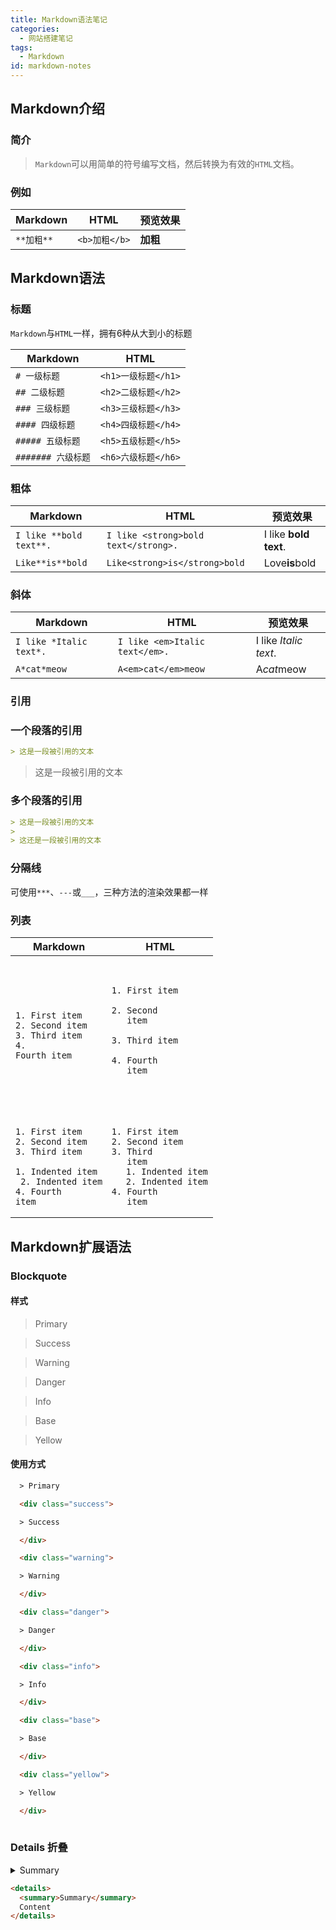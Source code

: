 ```yaml
---
title: Markdown语法笔记
categories:
  - 网站搭建笔记
tags:
  - Markdown
id: markdown-notes
---
```


## Markdown介绍

### 简介

> `Markdown`可以用简单的符号编写文档，然后转换为有效的`HTML`文档。


### 例如

| **Markdown** | **HTML** | **预览效果** |
| ---- | ---- | ---- |
| `**加粗**` | `<b>加粗</b>` | **加粗** |

<!--more-->

## Markdown语法

### 标题

`Markdown`与`HTML`一样，拥有6种从大到小的标题

| **Markdown**       | **HTML**            |
| ------------------ | ------------------- |
| `# 一级标题`       | `<h1>一级标题</h1>` |
| `## 二级标题`      | `<h2>二级标题</h2>` |
| `### 三级标题`     | `<h3>三级标题</h3>` |
| `#### 四级标题`    | `<h4>四级标题</h4>` |
| `##### 五级标题`   | `<h5>五级标题</h5>` |
| `####### 六级标题` | `<h6>六级标题</h6>` |

### 粗体

| **Markdown**            | **HTML**                             | **预览效果**          |
| ----------------------- | ------------------------------------ | --------------------- |
| `I like **bold text**.` | `I like <strong>bold text</strong>.` | I like **bold text**. |
| `Like**is**bold`        | `Like<strong>is</strong>bold`        | Love**is**bold        |

### 斜体

| **Markdown**            | **HTML**                         | **预览效果**          |
| ----------------------- | -------------------------------- | --------------------- |
| `I like *Italic text*.` | ``I like <em>Italic text</em>.`` | I like *Italic text*. |
| `A*cat*meow`            | `A<em>cat</em>meow`              | A*cat*meow            |

### 引用

### 一个段落的引用

```markdown
> 这是一段被引用的文本
```

> 这是一段被引用的文本

### 多个段落的引用

```markdown
> 这是一段被引用的文本
> 
> 这还是一段被引用的文本
```

### 分隔线

可使用`***`、`---`或`___`，三种方法的渲染效果都一样

### 列表

| **Markdown**                                                 | **HTML**                                                     |
| ------------------------------------------------------------ | ------------------------------------------------------------ |
| <code><br/>1. First item<br/>2. Second item<br/>3. Third item<br/>4. Fourth item<br/></code> | <code><br/><ol><br/><li>First item</li><br/><li>Second item</li><br/><li>Third item</li><br/><li>Fourth item</li><br/></ol><br/></code> |
| <code><br/>1. First item<br/>2. Second item<br/>3. Third item<br/>  1. Indented item<br/>  2. Indented item<br/>4. Fourth item<br/></code> | <code><br/><ol><li>First item</li><li>Second item</li><li>Third item<ol><li>Indented item</li><li>Indented item</li></ol></li><li>Fourth item</li></ol></code> |

## Markdown扩展语法

### Blockquote

#### 样式

> Primary

<div class="success">

> Success

</div>

<div class="warning">

> Warning

</div>

<div class="danger">

> Danger

</div>

<div class="info">

> Info

</div>

<div class="base">

> Base

</div>

<div class="yellow">

> Yellow

</div>

#### 使用方式

```html
  > Primary

  <div class="success">

  > Success

  </div>

  <div class="warning">

  > Warning

  </div>

  <div class="danger">

  > Danger

  </div>

  <div class="info">

  > Info

  </div>

  <div class="base">

  > Base

  </div>

  <div class="yellow">

  > Yellow

  </div>
  
```

### Details 折叠

<details>
  <summary>Summary</summary>
  Content
</details>

```html
<details>
  <summary>Summary</summary>
  Content
</details>
```

